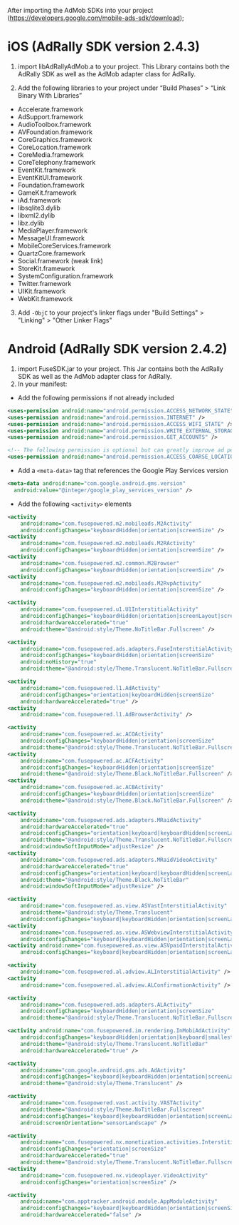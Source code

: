 After importing the AdMob SDKs into your project (https://developers.google.com/mobile-ads-sdk/download);

# iOS  (AdRally SDK version 2.4.3)

1. import libAdRallyAdMob.a to your project. This Library contains both the AdRally SDK as well as the AdMob adapter class for AdRally.

2. Add the following libraries to your project under “Build Phases” > “Link Binary With Libraries”
  * Accelerate.framework
  * AdSupport.framework
  * AudioToolbox.framework
  * AVFoundation.framework
  * CoreGraphics.framework
  * CoreLocation.framework
  * CoreMedia.framework
  * CoreTelephony.framework
  * EventKit.framework
  * EventKitUI.framework
  * Foundation.framework
  * GameKit.framework
  * iAd.framework
  * libsqlite3.dylib
  * libxml2.dylib
  * libz.dylib
  * MediaPlayer.framework
  * MessageUI.framework
  * MobileCoreServices.framework
  * QuartzCore.framework
  * Social.framework (weak link)
  * StoreKit.framework
  * SystemConfiguration.framework
  * Twitter.framework
  * UIKit.framework
  * WebKit.framework

3. Add ```-ObjC``` to your project's linker flags under "Build Settings" > "Linking" > "Other Linker Flags"


# Android (AdRally SDK version 2.4.2)

1. import FuseSDK.jar to your project. This Jar contains both the AdRally SDK as well as the AdMob adapter class for AdRally.
2. In your manifest:

* Add the following permissions if not already included
```xml
<uses-permission android:name="android.permission.ACCESS_NETWORK_STATE" />
<uses-permission android:name="android.permission.INTERNET" />
<uses-permission android:name="android.permission.ACCESS_WIFI_STATE" />
<uses-permission android:name="android.permission.WRITE_EXTERNAL_STORAGE" />
<uses-permission android:name="android.permission.GET_ACCOUNTS" />

<!-- The following permission is optional but can greatly improve ad performance. -->
<uses-permission android:name="android.permission.ACCESS_COARSE_LOCATION" />
```
* Add a ```<meta-data>``` tag that references the Google Play Services version
```xml
<meta-data android:name="com.google.android.gms.version"
  android:value="@integer/google_play_services_version" />
```
* Add the following ```<activity>``` elements
```xml
<activity
    android:name="com.fusepowered.m2.mobileads.M2Activity"
    android:configChanges="keyboardHidden|orientation|screenSize" />
<activity
    android:name="com.fusepowered.m2.mobileads.M2RActivity"
    android:configChanges="keyboardHidden|orientation|screenSize" />
<activity
    android:name="com.fusepowered.m2.common.M2Browser"
    android:configChanges="keyboardHidden|orientation|screenSize" />
<activity
    android:name="com.fusepowered.m2.mobileads.M2RvpActivity"
    android:configChanges="keyboardHidden|orientation|screenSize" />

<activity
    android:name="com.fusepowered.u1.U1InterstitialActivity"
    android:configChanges="keyboardHidden|orientation|screenLayout|screenSize|smallestScreenSize"
    android:hardwareAccelerated="true"
    android:theme="@android:style/Theme.NoTitleBar.Fullscreen" />

<activity
    android:name="com.fusepowered.ads.adapters.FuseInterstitialActivity"
    android:configChanges="keyboardHidden|orientation|screenSize"
    android:noHistory="true"
    android:theme="@android:style/Theme.Translucent.NoTitleBar.Fullscreen" />

<activity
    android:name="com.fusepowered.l1.AdActivity"
    android:configChanges="orientation|keyboardHidden|screenSize"
    android:hardwareAccelerated="true" />
<activity
    android:name="com.fusepowered.l1.AdBrowserActivity" />

<activity
    android:name="com.fusepowered.ac.ACOActivity"
    android:configChanges="keyboardHidden|orientation|screenSize"
    android:theme="@android:style/Theme.Translucent.NoTitleBar.Fullscreen" />
<activity
    android:name="com.fusepowered.ac.ACFActivity"
    android:configChanges="keyboardHidden|orientation|screenSize"
    android:theme="@android:style/Theme.Black.NoTitleBar.Fullscreen" />
<activity
    android:name="com.fusepowered.ac.ACBActivity"
    android:configChanges="keyboardHidden|orientation|screenSize"
    android:theme="@android:style/Theme.Black.NoTitleBar.Fullscreen" />

<activity
    android:name="com.fusepowered.ads.adapters.MRaidActivity"
    android:hardwareAccelerated="true"
    android:configChanges="orientation|keyboard|keyboardHidden|screenLayout|screenSize"
    android:theme="@android:style/Theme.Translucent.NoTitleBar.Fullscreen"
    android:windowSoftInputMode="adjustResize" />
<activity
    android:name="com.fusepowered.ads.adapters.MRaidVideoActivity"
    android:hardwareAccelerated="true"
    android:configChanges="orientation|keyboard|keyboardHidden|screenLayout|screenSize"
    android:theme="@android:style/Theme.Black.NoTitleBar"
    android:windowSoftInputMode="adjustResize" />

<activity
    android:name="com.fusepowered.as.view.ASVastInterstitialActivity"
    android:theme="@android:style/Theme.Translucent"
    android:configChanges="keyboard|keyboardHidden|orientation|screenLayout|uiMode|screenSize|smallestScreenSize" />
<activity
    android:name="com.fusepowered.as.view.ASWebviewInterstitialActivity"
    android:configChanges="keyboard|keyboardHidden|orientation|screenLayout|uiMode|screenSize|smallestScreenSize" />
<activity android:name="com.fusepowered.as.view.ASVpaidInterstitalActivity"
    android:configChanges="keyboard|keyboardHidden|orientation|screenLayout|uiMode|screenSize|smallestScreenSize" />

<activity
    android:name="com.fusepowered.al.adview.ALInterstitialActivity" />
<activity
    android:name="com.fusepowered.al.adview.ALConfirmationActivity" />

<activity
    android:name="com.fusepowered.ads.adapters.ALActivity"
    android:configChanges="keyboardHidden|orientation|screenSize"
    android:theme="@android:style/Theme.Translucent.NoTitleBar.Fullscreen" />

<activity android:name="com.fusepowered.im.rendering.InMobiAdActivity"
    android:configChanges="keyboardHidden|orientation|keyboard|smallestScreenSize|screenSize"
    android:theme="@android:style/Theme.Translucent.NoTitleBar"
    android:hardwareAccelerated="true" />

<activity
    android:name="com.google.android.gms.ads.AdActivity"
    android:configChanges="keyboard|keyboardHidden|orientation|screenLayout|uiMode|screenSize|smallestScreenSize"
    android:theme="@android:style/Theme.Translucent" />

<activity
    android:name="com.fusepowered.vast.activity.VASTActivity"
    android:theme="@android:style/Theme.NoTitleBar.Fullscreen"
    android:configChanges="keyboard|keyboardHidden|orientation|screenLayout|uiMode|screenSize|smallestScreenSize"
    android:screenOrientation="sensorLandscape" />

<activity
    android:name="com.fusepowered.nx.monetization.activities.InterstitialActivity"
    android:configChanges="orientation|screenSize"
    android:hardwareAccelerated="true"
    android:theme="@android:style/Theme.Translucent.NoTitleBar.Fullscreen" />
<activity
    android:name="com.fusepowered.nx.videoplayer.VideoActivity"
    android:configChanges="orientation|screenSize" />

<activity
    android:name="com.apptracker.android.module.AppModuleActivity"
    android:configChanges="keyboard|keyboardHidden|orientation|screenSize"
    android:hardwareAccelerated="false" />
```
